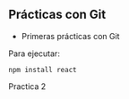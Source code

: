 ## Prácticas con Git

- Primeras prácticas con Git

Para ejecutar:

```npm install react```

Practica 2
